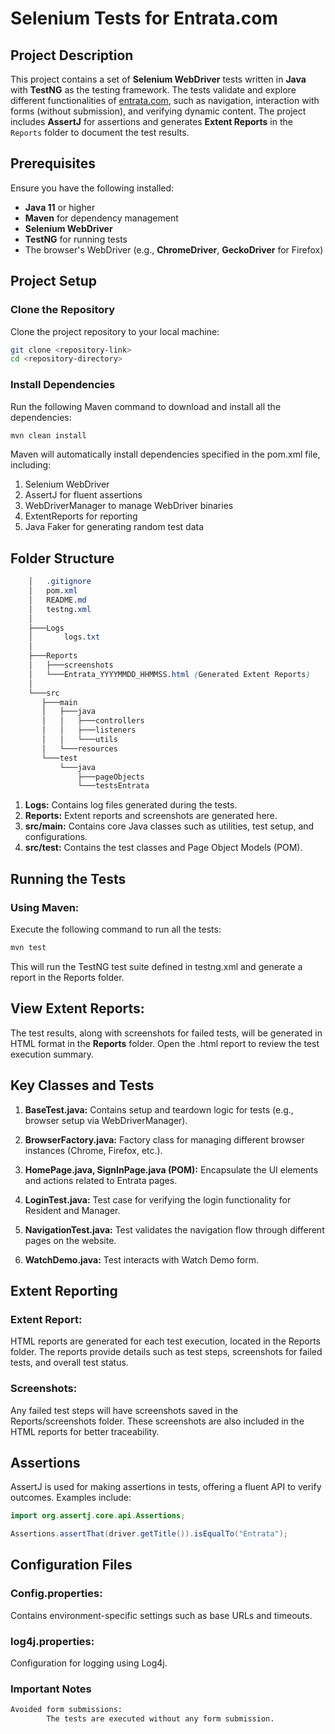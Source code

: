 # Selenium Tests for Entrata.com

## Project Description

This project contains a set of **Selenium WebDriver** tests written in **Java** with **TestNG** as the testing framework. The tests validate and explore different functionalities of [entrata.com](https://www.entrata.com), such as navigation, interaction with forms (without submission), and verifying dynamic content. The project includes **AssertJ** for assertions and generates **Extent Reports** in the `Reports` folder to document the test results.

## Prerequisites

Ensure you have the following installed:

- **Java 11** or higher
- **Maven** for dependency management
- **Selenium WebDriver**
- **TestNG** for running tests
- The browser's WebDriver (e.g., **ChromeDriver**, **GeckoDriver** for Firefox)

## Project Setup

### Clone the Repository

Clone the project repository to your local machine:

```bash
git clone <repository-link>
cd <repository-directory>
```
### Install Dependencies

Run the following Maven command to download and install all the dependencies:

```bash
mvn clean install
```
Maven will automatically install dependencies specified in the pom.xml file, including:

1. Selenium WebDriver
2. AssertJ for fluent assertions
3. WebDriverManager to manage WebDriver binaries
4. ExtentReports for reporting
5. Java Faker for generating random test data

## Folder Structure
```css
    │   .gitignore
    │   pom.xml
    │   README.md
    │   testng.xml
    │
    ├───Logs
    │       logs.txt
    │
    ├───Reports
    │   ├───screenshots
    │   └───Entrata_YYYYMMDD_HHMMSS.html (Generated Extent Reports)
    │
    └───src
       ├───main
       │   ├───java
       │   │   ├───controllers
       │   │   ├───listeners
       │   │   └───utils
       │   └───resources
       └───test
           └───java
               ├───pageObjects
               └───testsEntrata
```
1. **Logs:** Contains log files generated during the tests.
2. **Reports:** Extent reports and screenshots are generated here.
3. **src/main:** Contains core Java classes such as utilities, test setup, and configurations.
4. **src/test:** Contains the test classes and Page Object Models (POM).

## Running the Tests
### Using Maven: 

Execute the following command to run all the tests:

```bash
mvn test  
```
This will run the TestNG test suite defined in testng.xml and generate a report in the Reports folder.

## View Extent Reports: 
The test results, along with screenshots for failed tests, will be generated in HTML format in the **Reports** folder. Open the .html report to review the test execution summary.

## Key Classes and Tests
1. **BaseTest.java:** Contains setup and teardown logic for tests (e.g., browser setup via WebDriverManager).

2. **BrowserFactory.java:** Factory class for managing different browser instances (Chrome, Firefox, etc.).

3. **HomePage.java, SignInPage.java (POM):** Encapsulate the UI elements and actions related to Entrata pages.

4. **LoginTest.java:** Test case for verifying the login functionality for Resident and Manager.

5. **NavigationTest.java:** Test validates the navigation flow through different pages on the website.

6. **WatchDemo.java:** Test interacts with Watch Demo form.

## Extent Reporting
### Extent Report: 
HTML reports are generated for each test execution, located in the Reports folder. The reports provide details such as test steps, screenshots for failed tests, and overall test status.

### Screenshots: 
Any failed test steps will have screenshots saved in the Reports/screenshots folder. These screenshots are also included in the HTML reports for better traceability.

## Assertions
AssertJ is used for making assertions in tests, offering a fluent API to verify outcomes. Examples include:

```java
import org.assertj.core.api.Assertions;

Assertions.assertThat(driver.getTitle()).isEqualTo("Entrata");
```
## Configuration Files
### Config.properties: 
Contains environment-specific settings such as base URLs and timeouts.
### log4j.properties: 
Configuration for logging using Log4j.

### Important Notes

```dtd
Avoided form submissions: 
        The tests are executed without any form submission.
```

